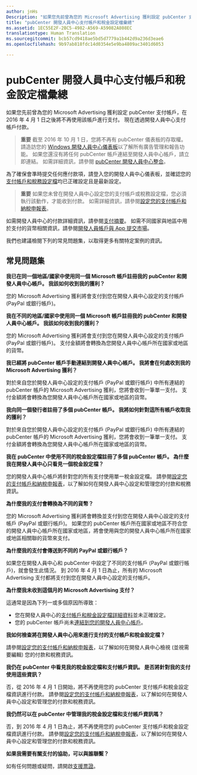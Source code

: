 ```yaml
---
author: jnHs
Description: "如果您先前曾為您的 Microsoft Advertising 獲利設定 pubCenter 支付帳戶，在 2016 年 4 月 1 日之後將不再使用該帳戶進行支付。 您的付款現在將透過您的開發人員中心支付帳戶來支付。"
title: "pubCenter 開發人員中心支付帳戶和稅金設定檔彙總"
ms.assetid: 1EC55E2F-2BC5-4982-A569-A59082A808EC
translationtype: Human Translation
ms.sourcegitcommit: bcb57cd9418ae5bd5d7779a1b442d9a236d3eae6
ms.openlocfilehash: 9b97ab818fdc14d0354e5e9ba4809ac3401d6053

---
```


# pubCenter 開發人員中心支付帳戶和稅金設定檔彙總


如果您先前曾為您的 Microsoft Advertising 獲利設定 pubCenter 支付帳戶，在 2016 年 4 月 1 日之後將不再使用該帳戶進行支付。 現在透過開發人員中心支付帳戶付款。

> **重要** 截至 2016 年 10 月 1 日，您將不再有 pubCenter 儀表板的存取權。 請造訪您的 [Windows 開發人員中心儀表板](https://developer.microsoft.com/dashboard/apps/overview)以了解所有廣告管理和報告功能。 如果您還沒有將任何 pubCenter 帳戶連結至開發人員中心帳戶，請立即連結。 如需詳細資訊，請參閱 [pubCenter 開發人員中心整合](pubcenter-dev-center-integration.md)。

為了確保會準時提交任何應付款項，請登入您的開發人員中心儀表板，並確認您的[支付帳戶和稅務設定檔](setting-up-your-payout-account-and-tax-forms.md)均已正確設定且是最新設定。

> **重要** 如果您未曾在開發人員中心設定您的支付帳戶或稅務設定檔，您必須執行該動作，才能收到付款。 如需詳細資訊，請參閱[設定您的支付帳戶和納稅申報表](setting-up-your-payout-account-and-tax-forms.md)。

如需開發人員中心的付款詳細資訊，請參閱[支付摘要](payout-summary.md)。 如需不同國家與地區中用於支付的貨幣相關資訊，請參閱[開發人員帳戶與 App 提交市場](account-types-locations-and-fees.md#account_markets)。

我們也建議檢閱下列的常見問題集，以取得更多有關特定案例的資訊。

## 常見問題集

**我已在同一個地區/國家中使用同一個 Microsoft 帳戶註冊我的 pubCenter 和開發人員中心帳戶。 我該如何收到我的獲利？**

您的 Microsoft Advertising 獲利將會支付到您在開發人員中心設定的支付帳戶 (PayPal 或銀行帳戶)。

**我在不同的地區/國家中使用同一個 Microsoft 帳戶註冊我的 pubCenter 和開發人員中心帳戶。 我該如何收到我的獲利？**

您的 Microsoft Advertising 獲利將會支付到您在開發人員中心設定的支付帳戶 (PayPal 或銀行帳戶)。 支付金額將會轉換為您開發人員中心帳戶所在國家或地區的貨幣。

**我已經將 pubCenter 帳戶手動連結到開發人員中心帳戶。 我將會在何處收到我的 Microsoft Advertising 獲利？**

對於來自您於開發人員中心設定的支付帳戶 (PayPal 或銀行帳戶) 中所有連結的 pubCenter 帳戶的 Microsoft Advertising 獲利，您將會收到一筆單一支付。 支付金額將會轉換為您開發人員中心帳戶所在國家或地區的貨幣。

**我向同一個發行者註冊了多個 pubCenter 帳戶。 我將如何針對這所有帳戶收取我的獲利？**

對於來自您於開發人員中心設定的支付帳戶 (PayPal 或銀行帳戶) 中所有連結的 pubCenter 帳戶的 Microsoft Advertising 獲利，您將會收到一筆單一支付。 支付金額將會轉換為您開發人員中心帳戶所在國家或地區的貨幣。

**我在 pubCenter 中使用不同的稅金設定檔註冊了多個 pubCenter 帳戶。 為什麼我在開發人員中心只看見一個稅金設定檔？**

您的開發人員中心帳戶將針對您的所有支付使用單一稅金設定檔。 請參閱[設定您的支付帳戶和納稅申報表](setting-up-your-payout-account-and-tax-forms.md)，以了解如何在開發人員中心設定和管理您的付款和稅務資訊。

**為什麼我的支付會轉換為不同的貨幣？**

您的 Microsoft Advertising 獲利將會轉換並支付到您在開發人員中心設定的支付帳戶 (PayPal 或銀行帳戶)。 如果您的 pubCenter 帳戶所在國家或地區不符合您的開發人員中心帳戶所在國家或地區，將會使用與您的開發人員中心帳戶所在國家或地區相關聯的貨幣來支付。

**為什麼我的支付會傳送到不同的 PayPal 或銀行帳戶？**

如果您在開發人員中心和 pubCenter 中設定了不同的支付帳戶 (PayPal 或銀行帳戶)，就會發生此情況。 到 2016 年 4 月 1 日為止，所有的 Microsoft Advertising 支付都將支付到您在開發人員中心設定的支付帳戶。

**為什麼我未收到這個月的 Microsoft Advertising 支付？**

這通常是因為下列一或多個原因所導致：

-   您在開發人員中心的[支付帳戶和稅金設定檔詳細資料](setting-up-your-payout-account-and-tax-forms.md)並未正確設定。
-   您的 pubCenter 帳戶尚未[連結到您的開發人員中心帳戶](pubcenter-dev-center-integration.md)。

**我如何檢查將在開發人員中心用來進行支付的支付帳戶和稅金設定檔？**

請參閱[設定您的支付帳戶和納稅申報表](setting-up-your-payout-account-and-tax-forms.md)，以了解如何在開發人員中心檢視 (並視需要編輯) 您的付款和稅務資訊。

**我仍在 pubCenter 中看見我的稅金設定檔和支付帳戶資訊。 是否將針對我的支付使用這些資訊？**

否，從 2016 年 4 月 1 日開始，將不再使用您的 pubCenter 支付帳戶和稅金設定檔資訊進行付款。 請參閱[設定您的支付帳戶和納稅申報表](setting-up-your-payout-account-and-tax-forms.md)，以了解如何在開發人員中心設定和管理您的付款和稅務資訊。

**我仍然可以在 pubCenter 中管理我的稅金設定檔和支付帳戶資訊嗎？**

否，到 2016 年 4 月 1 日為止，將不再使用您的 pubCenter 支付帳戶和稅金設定檔資訊進行付款。 請參閱[設定您的支付帳戶和納稅申報表](setting-up-your-payout-account-and-tax-forms.md)，以了解如何在開發人員中心設定和管理您的付款和稅務資訊。

**如果我需要有關支付的協助，可以與誰聯繫？**

如有任何問題或疑問，請開啟[支援票證](http://go.microsoft.com/fwlink/p/?LinkId=733342)。

 

 



<!--HONumber=Sep16_HO3-->


